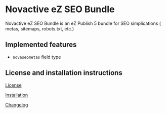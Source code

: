 # Novactive eZ SEO Bundle

Novactive eZ SEO Bundle is an eZ Publish 5 bundle for SEO simplications ( metas, sitemaps, robots.txt, etc.)

Implemented features
--------------------

* `novaseometas` field type

License and installation instructions
-------------------------------------

[License](LICENSE)

[Installation](Resources/doc/INSTALL.md)

[Changelog](Resources/doc/CHANGELOG.md)

